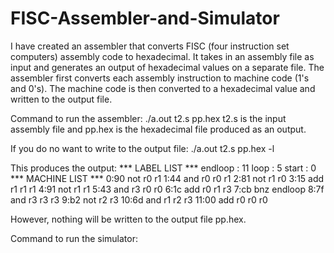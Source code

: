 # FISC-Assembler-and-Simulator

I have created an assembler that converts FISC (four instruction set computers) assembly code to hexadecimal. It takes in an assembly file as input and generates an output of hexadecimal values on a separate file. The assembler first converts each assembly instruction to machine code (1's and 0's). The machine code is then converted to a hexadecimal value and written to the output file.

Command to run the assembler:
  ./a.out t2.s pp.hex 
  t2.s is the input assembly file and pp.hex is the hexadecimal file produced as an output.
  
  
  If you do no want to write to the output file:
  ./a.out t2.s pp.hex -l
  
  This produces the output:
  *** LABEL LIST ***
  endloop : 11
  loop : 5
  start : 0
  *** MACHINE LIST ***
  0:90    not r0 r1
  1:44    and r0 r0 r1
  2:81    not r1 r0
  3:15    add r1 r1 r1
  4:91    not r1 r1
  5:43    and r3 r0 r0
  6:1c    add r0 r1 r3
  7:cb    bnz endloop
  8:7f    and r3 r3 r3
  9:b2    not r2 r3
  10:6d    and r1 r2 r3
  11:00    add r0 r0 r0
 
 
  However, nothing will be written to the output file pp.hex.
  


Command to run the simulator:
  
  
